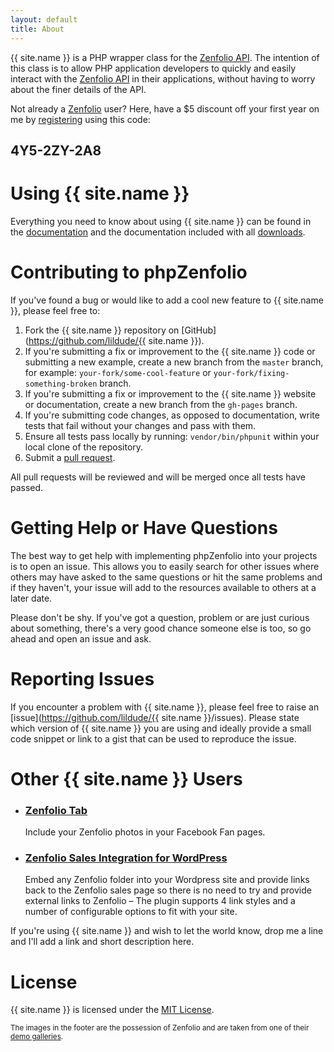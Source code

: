 ```yaml
---
layout: default
title: About
---
```


{{ site.name }} is a PHP wrapper class for the [Zenfolio API](http://www.zenfolio.com/zf/tools/api.aspx). The intention of this class is to allow PHP application developers to quickly and easily interact with the [Zenfolio API](http://www.zenfolio.com/zf/tools/api.aspx) in their applications, without having to worry about the finer details of the API.

Not already a [Zenfolio](http://www.zenfolio.com) user?  Here, have a $5 discount off your first year on me by [registering](https://www.zenfolio.com/zf/signup/registration.aspx) using this code:

<h2 class="center">4Y5-2ZY-2A8</h2>

# Using {{ site.name }}

Everything you need to know about using {{ site.name }} can be found in the <a href="../docs">documentation</a> and the documentation included with all <a href="../download">downloads</a>.

# Contributing to phpZenfolio

If you've found a bug or would like to add a cool new feature to {{ site.name }}, please feel free to:

1. Fork the {{ site.name }} repository on [GitHub](https://github.com/lildude/{{ site.name }}).
2. If you're submitting a fix or improvement to the {{ site.name }} code or submitting a new example, create a new branch from the `master` branch, for example: `your-fork/some-cool-feature` or `your-fork/fixing-something-broken` branch.
3. If you're submitting a fix or improvement to the {{ site.name }} website or documentation, create a new branch from the `gh-pages` branch.
4. If you're submitting code changes, as opposed to documentation, write tests that fail without your changes and pass with them.
5. Ensure all tests pass locally by running: `vendor/bin/phpunit` within your local clone of the repository.
6. Submit a [pull request](https://help.github.com/articles/using-pull-requests/).

All pull requests will be reviewed and will be merged once all tests have passed.

# Getting Help or Have Questions

The best way to get help with implementing phpZenfolio into your projects is to open an issue. This allows you to easily search for other issues where others may have asked to the same questions or hit the same problems and if they haven't, your issue will add to the resources available to others at a later date.

Please don't be shy. If you've got a question, problem or are just curious about something, there's a very good chance someone else is too, so go ahead and open an issue and ask.

# Reporting Issues

If you encounter a problem with {{ site.name }}, please feel free to raise an [issue](https://github.com/lildude/{{ site.name }}/issues).  Please state which version of {{ site.name }} you are using and ideally provide a small code snippet or link to a gist that can be used to reproduce the issue.

# Other {{ site.name }} Users

- ### [Zenfolio Tab](http://www.facebook.com/apps/application.php?id=144568112244757)
  Include your Zenfolio photos in your Facebook Fan pages.

- ### [Zenfolio Sales Integration for WordPress](http://www.driverphotography.co.uk/wordpress-plugins)
  Embed any Zenfolio folder into your Wordpress site and provide links back to the Zenfolio sales page so there is no need to try and provide external links to Zenfolio – The plugin supports 4 link styles and a number of configurable options to fit with your site.

If you're using {{ site.name }} and wish to let the world know, drop me a line and I'll add a link and short description here.

# License

{{ site.name }} is licensed under the [MIT License]().

<small>The images in the footer are the possession of Zenfolio and are taken from one of their [demo galleries](http://demo.zenfolio.com/p844670625).</small>
